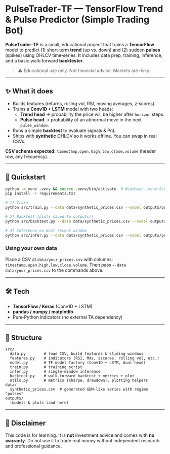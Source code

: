 
# PulseTrader‑TF — TensorFlow Trend & Pulse Predictor (Simple Trading Bot)

**PulseTrader‑TF** is a small, educational project that trains a **TensorFlow** model to
predict (1) short‑term **trend** (up vs. down) and (2) sudden **pulses** (spikes) using OHLCV time‑series.
It includes data prep, training, inference, and a basic walk‑forward **backtester**.

> ⚠️ Educational use only. Not financial advice. Markets are risky.

---

## ✨ What it does
- Builds features (returns, rolling vol, RSI, moving averages, z‑scores).
- Trains a **Conv1D + LSTM** model with two heads:
  - **Trend head** → probability the price will be higher after `horizon` steps.
  - **Pulse head** → probability of an abnormal move in the next `pulse_window`.
- Runs a simple **backtest** to evaluate signals & PnL.
- Ships with **synthetic** OHLCV so it works offline. You can swap in real CSVs.

**CSV schema expected:** `timestamp,open,high,low,close,volume` (header row, any frequency).

---

## 🧪 Quickstart
```bash
python -m venv .venv && source .venv/bin/activate  # Windows: .venv\Scripts\activate
pip install -r requirements.txt

# 1) Train
python src/train.py --data data/synthetic_prices.csv --model outputs/pulse_trader.h5 --seq-len 64 --horizon 12

# 2) Backtest (plots saved to outputs/)
python src/backtest.py --data data/synthetic_prices.csv --model outputs/pulse_trader.h5 --plot

# 3) Inference on most recent window
python src/infer.py --data data/synthetic_prices.csv --model outputs/pulse_trader.h5
```

### Using your own data
Place a CSV at `data/your_prices.csv` with columns: `timestamp,open,high,low,close,volume`.
Then pass `--data data/your_prices.csv` to the commands above.

---

## 🛠 Tech
- **TensorFlow / Keras** (Conv1D + LSTM)
- **pandas / numpy / matplotlib**
- Pure‑Python indicators (no external TA dependency)

---

## 📁 Structure
```
src/
  data.py        # load CSV, build features & sliding windows
  features.py    # indicators (RSI, MAs, zscores, rolling vol, etc.)
  model.py       # TF model factory (Conv1D + LSTM, dual-head)
  train.py       # training script
  infer.py       # single-window inference
  backtest.py    # walk-forward backtest + metrics + plot
  utils.py       # metrics (sharpe, drawdown), plotting helpers
data/
  synthetic_prices.csv  # generated GBM-like series with regime "pulses"
outputs/
  (models & plots land here)
```

---

## 📎 Disclaimer
This code is for learning. It is **not** investment advice and comes with **no warranty**.
Do not use it to trade real money without independent research and professional guidance.
